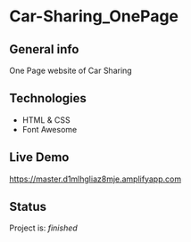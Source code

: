 # Car-Sharing_OnePage

## General info
One Page website of Car Sharing

## Technologies
* HTML & CSS
* Font Awesome

## Live Demo
https://master.d1mlhgliaz8mje.amplifyapp.com

## Status
Project is: _finished_
